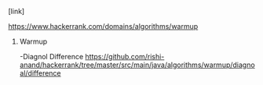 [link]

https://www.hackerrank.com/domains/algorithms/warmup

1. Warmup
    
   -Diagnol Difference
   https://github.com/rishi-anand/hackerrank/tree/master/src/main/java/algorithms/warmup/diagnoal/difference